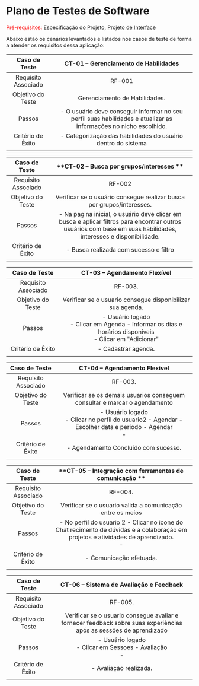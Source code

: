 # Plano de Testes de Software

<span style="color:red">Pré-requisitos: <a href="2-Especificação do Projeto.md"> Especificação do Projeto</a></span>, <a href="3-Projeto de Interface.md"> Projeto de Interface</a>

<p>Abaixo estão os cenários levantados e listados nos casos de teste de forma a atender os requisitos dessa aplicação:</p>

| **Caso de Teste** 	| **CT-01 – Gerenciamento de Habilidades** 	|
|:---:	|:---:	|
|	Requisito Associado 	| RF-001|
| Objetivo do Teste 	| Gerenciamento de Habilidades. |
| Passos 	| - O usuário deve conseguir informar no seu perfil suas habilidades e atualizar as informações no nicho escolhido.|
|Critério de Êxito | - Categorização das habilidades do usuário dentro do sistema |
|  	|  	|
 
| **Caso de Teste** 	| **CT-02 – Busca por grupos/interesses ** 	|
|:---:	|:---:	|
|	Requisito Associado 	| RF-002 |
| Objetivo do Teste 	| Verificar se o usuário consegue realizar busca por grupos/interesses. |
| Passos 	| - Na pagina inicial, o usuário deve clicar em busca e aplicar filtros para encontrar outros usuários com base em suas habilidades, interesses e disponibilidade. |
|Critério de Êxito | - Busca realizada com sucesso e filtro |
|  	|  	|

| **Caso de Teste** 	| **CT-03 – Agendamento Flexível**	|
|:---:	|:---:	|
|Requisito Associado | RF-003. |
| Objetivo do Teste 	| Verificar se o usuario consegue disponibilizar sua agenda. |
| Passos 	| - Usuário logado <br> - Clicar em Agenda - Informar os dias e horários disponiveis <br> - Clicar em "Adicionar" |
|Critério de Êxito | - Cadastrar agenda. |
|  	|  	|

| **Caso de Teste** 	| **CT-04 – Agendamento Flexivel**	|
|:---:	|:---:	|
|Requisito Associado | RF-003. |
| Objetivo do Teste 	| Verificar se os demais usuarios conseguem consultar e marcar o agendamento  |
| Passos 	| - Usuário logado <br> - Clicar no perfil do usuario2 - Agendar - Escolher data e periodo - Agendar <br> - |
|Critério de Êxito | - Agendamento Concluido com sucesso. |
|  	|  	|

 | **Caso de Teste** 	| **CT-05 – Integração com ferramentas de comunicação **	|
|:---:	|:---:	|
|Requisito Associado | RF-004. |
| Objetivo do Teste 	| Verificar se o usuario valida a comunicação entre os meios  |
| Passos 	| -  No perfil do usuario 2 - Clicar no icone do Chat recimento de dúvidas e a colaboração em projetos e atividades de aprendizado. <br> - |
|Critério de Êxito | - Comunicação efetuada. |
|  	|  	|

| **Caso de Teste** 	| **CT-06 – Sistema de Avaliação e Feedback**	|
|:---:	|:---:	|
|Requisito Associado | RF-005. |
| Objetivo do Teste 	| Verificar se o usuario consegue avaliar e fornecer feedback sobre suas experiências após as sessões de aprendizado  |
| Passos 	| - Usuário logado <br> - Clicar em Sessoes - Avaliação<br> - |
|Critério de Êxito | - Avaliação realizada. |
|  	|  	|

